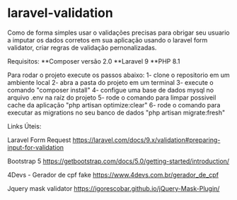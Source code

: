 # laravel-validation
Como de forma simples usar o validações precisas para obrigar seu usuario a imputar os dados corretos em sua aplicação usando o laravel form validator, criar regras de validação pernonalizadas.

Requisitos:
**Composer versão 2.0
**Laravel 9
**PHP 8.1

Para rodar o projeto execute os passos abaixo:
1- clone o repositorio em um ambiente local
2- abra a pasta do projeto em um terminal
3- execute o comando "composer install"
4- configue uma base de dados mysql no arquivo .env na raíz do projeto
5- rode o comando para limpar possiveil cache da aplicação "php artisan optimize:clear"
6- rode o comando para executar as migrations no seu banco de dados "php artisan migrate:fresh"


Links Úteis:

Laravel Form Request
https://laravel.com/docs/9.x/validation#preparing-input-for-validation

Bootstrap 5
https://getbootstrap.com/docs/5.0/getting-started/introduction/

4Devs - Gerador de cpf fake
https://www.4devs.com.br/gerador_de_cpf

Jquery mask validator
https://igorescobar.github.io/jQuery-Mask-Plugin/
